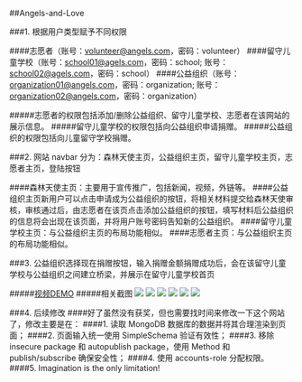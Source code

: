 ##Angels-and-Love

###1. 根据用户类型赋予不同权限

####志愿者（账号：volunteer@angels.com，密码：volunteer）
####留守儿童学校（账号：school01@agels.com，密码：school; 账号：school02@agels.com，密码：school）
####公益组织（账号：organization01@angels.com，密码：organization; 账号：organization02@angels.com，密码：organization）

#####志愿者的权限包括添加/删除公益组织、留守儿童学校、志愿者在该网站的展示信息。
#####留守儿童学校的权限包括向公益组织申请捐赠。
#####公益组织的权限包括向儿童留守学校捐赠。


###2. 网站 navbar 分为：森林天使主页，公益组织主页，留守儿童学校主页，志愿者主页，登陆按钮

####森林天使主页：主要用于宣传推广，包括新闻，视频，外链等。
####公益组织主页新用户可以点击申请成为公益组织的按钮，将相关材料提交给森林天使审核，审核通过后，由志愿者在该页点击添加公益组织的按钮，填写材料后公益组织的信息将会出现在该页面，并将用户账号密码告知新的公益组织。
####留守儿童学校主页：与公益组织主页的布局功能相似。
####志愿者主页：与公益组织主页的布局功能相似。


###3. 公益组织选择现在捐赠按钮，输入捐赠金额捐赠成功后，会在该留守儿童学校与公益组织之间建立桥梁，并展示在留守儿童学校首页

#####<a href="http://v.youku.com/v_show/id_XMTY1OTc5MzI5Mg==.html#paction">视频DEMO</a>
#####相关截图
<img src="code/public/snapshot/home.png">
<img src="code/public/snapshot/org.png">
<img src="code/public/snapshot/org-school.png">
<img src="code/public/snapshot/org-volunteer.png">
<img src="code/public/snapshot/vol-volunteer.png">
<img src="code/public/snapshot/donate.png">


###4. 后续修改
####好了虽然没有获奖，但也需要找时间来修改一下这个网站了，修改主要是在：
####1. 读取 MongoDB 数据库的数据并将其合理渲染到页面；
####2. 页面输入统一使用 SimpleSchema 验证有效性；
####3. 移除 insecure package 和 autopublish package，使用 Method 和 publish/subscribe 确保安全性；
####4. 使用 accounts-role 分配权限。
####5. Imagination is the only limitation! 


